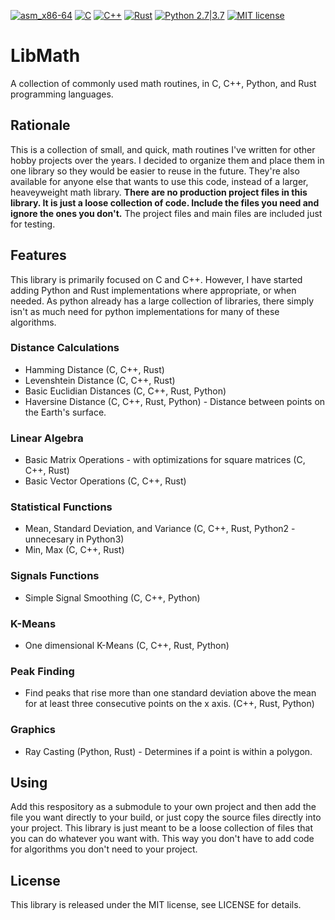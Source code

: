 [![asm_x86-64](https://img.shields.io/badge/asm-x86_64-brightgreen.svg)]() [![C](https://img.shields.io/badge/c-brightgreen.svg)]() [![C++](https://img.shields.io/badge/cpp-brightgreen.svg)]() [![Rust](https://img.shields.io/badge/rust-brightgreen.svg)](https://www.rust-lang.org) [![Python 2.7|3.7](https://img.shields.io/badge/python-2.7%2F3.7-brightgreen.svg)](https://www.python.org/) [![MIT license](http://img.shields.io/badge/license-MIT-brightgreen.svg)](http://opensource.org/licenses/MIT)

# LibMath
A collection of commonly used math routines, in C, C++, Python, and Rust programming languages.

## Rationale
This is a collection of small, and quick, math routines I've written for other hobby projects over the years. I decided to organize them and place them in one library so they would be easier to reuse in the future. They're also available for anyone else that wants to use this code, instead of a larger, heaveyweight math library. **There are no production project files in this library. It is just a loose collection of code. Include the files you need and ignore the ones you don't.** The project files and main files are included just for testing.

## Features
This library is primarily focused on C and C++. However, I have started adding Python and Rust implementations where appropriate, or when needed. As python already has a large collection of libraries, there simply isn't as much need for python implementations for many of these algorithms.

### Distance Calculations
* Hamming Distance (C, C++, Rust)
* Levenshtein Distance (C, C++, Rust)
* Basic Euclidian Distances (C, C++, Rust, Python)
* Haversine Distance (C, C++, Rust, Python) - Distance between points on the Earth's surface.

### Linear Algebra
* Basic Matrix Operations - with optimizations for square matrices (C, C++, Rust)
* Basic Vector Operations (C, C++, Rust)

### Statistical Functions
* Mean, Standard Deviation, and Variance (C, C++, Rust, Python2 - unnecesary in Python3)
* Min, Max (C, C++, Rust)

### Signals Functions
* Simple Signal Smoothing (C, C++, Python)

### K-Means
* One dimensional K-Means (C, C++, Rust, Python)

### Peak Finding
* Find peaks that rise more than one standard deviation above the mean for at least three consecutive points on the x axis. (C++, Rust, Python)

### Graphics
* Ray Casting (Python, Rust) - Determines if a point is within a polygon.

## Using
Add this respository as a submodule to your own project and then add the file you want directly to your build, or just copy the source files directly into your project. This library is just meant to be a loose collection of files that you can do whatever you want with. This way you don't have to add code for algorithms you don't need to your project.

## License
This library is released under the MIT license, see LICENSE for details.
